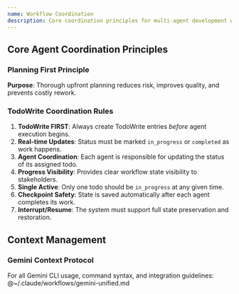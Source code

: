 ```yaml
---
name: Workflow Coordination
description: Core coordination principles for multi-agent development workflows
---
```

## Core Agent Coordination Principles

### Planning First Principle

**Purpose**: Thorough upfront planning reduces risk, improves quality, and prevents costly rework.

### TodoWrite Coordination Rules

1.  **TodoWrite FIRST**: Always create TodoWrite entries *before* agent execution begins.
2.  **Real-time Updates**: Status must be marked `in_progress` or `completed` as work happens.
3.  **Agent Coordination**: Each agent is responsible for updating the status of its assigned todo.
4.  **Progress Visibility**: Provides clear workflow state visibility to stakeholders.
5.  **Single Active**: Only one todo should be `in_progress` at any given time.
6.  **Checkpoint Safety**: State is saved automatically after each agent completes its work.
7.  **Interrupt/Resume**: The system must support full state preservation and restoration.

## Context Management

### Gemini Context Protocol
For all Gemini CLI usage, command syntax, and integration guidelines:
@~/.claude/workflows/gemini-unified.md